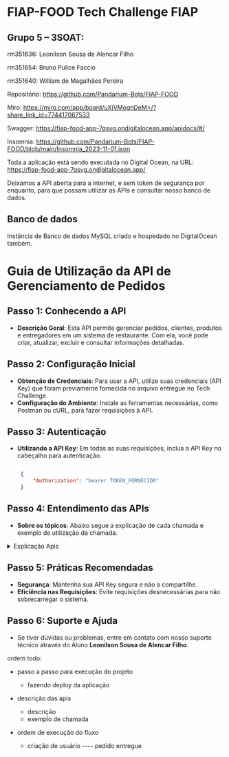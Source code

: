 # FIAP-FOOD Tech Challenge FIAP


## Grupo 5 – 3SOAT:
rm351636: Leonilson Sousa de Alencar Filho

rm351654: Bruno Pulice Faccio

rm351640: William de Magalhães Pereira




Repositório: https://github.com/Pandarium-Bots/FIAP-FOOD

Miro: https://miro.com/app/board/uXjVMognDeM=/?share_link_id=774417067533

Swagger: https://fiap-food-app-7qsvg.ondigitalocean.app/apidocs/#/

Insomnia: https://github.com/Pandarium-Bots/FIAP-FOOD/blob/main/Insomnia_2023-11-01.json



Toda a aplicação está sendo executada no Digital Ocean, na URL:
 https://fiap-food-app-7qsvg.ondigitalocean.app/  


Deixamos a API aberta para a internet, e sem token de segurança por enquanto, para que possam utilizar as APIs e consultar nosso banco de dados.


## Banco de dados

Instância de Banco de dados MySQL criado e hospedado no DigitalOcean também.




# Guia de Utilização da API de Gerenciamento de Pedidos

## **Passo 1: Conhecendo a API**
- **Descrição Geral**: Esta API permite gerenciar pedidos, clientes, produtos e entregadores em um sistema de restaurante. Com ela, você pode criar, atualizar, excluir e consultar informações detalhadas.

## **Passo 2: Configuração Inicial**
- **Obtenção de Credenciais**: Para usar a API, utilize suas credenciais (API Key) que foram previamente fornecida no arquivo entregue no Tech Challenge.
- **Configuração do Ambiente**: Instale as ferramentas necessárias, como Postman ou cURL, para fazer requisições à API.

## **Passo 3: Autenticação**
- **Utilizando a API Key**: Em todas as suas requisições, inclua a API Key no cabeçalho para autenticação.

   ```json
   
    {
        "Authorization": "bearer TOKEN_FORNECIDO"
    }
   ```

## **Passo 4: Entendimento das APIs**
- **Sobre os tópicos**: Abaixo segue a explicação de cada chamada e exemplo de utilização da chamada.


<details><summary>Explicação Apis</summary>

## Gerenciando Restaurantes
1. **Registrar um Entregador**:
   - Endpoint: `/create_restaurante`, Método: POST.
   - Inclua as informações do entregador.
   ```json
   
    {
        "id_restaurante": 5,
        "nome_produto": "Chá de Ohara - Explosivo!",
        "descricao": "Um chá aromático servido no Robin História Café.",
        "valor": 6.99,
        "disponivel": true
    }
   ```
2. **Consultar Restaurantes**:
   - Endpoint: `/consulta_restaurante/{id}`, Método: GET.
   - Use este endpoint para obter uma lista de restaurantes.

   
3. **Consultar Todos Restaurantes**:
   - Endpoint: `/consulta_all`, Método: GET.
   - Use este endpoint para obter uma lista de todos restaurantes.

   
4. **Atualizar Restaurantes**:
   - Endpoint: `/atualiza_restaurante/{id}`, Método: PUT.
   - Use este endpoint + o id do restaurante para atualizar algum restaurante.
   ```json
   
    {
        "bairro": "string",
        "categoria": "string",
        "cep": "string",
        "cidade": "string",
        "cnpj": "string",
        "descricao": "string",
        "estado": "string",
        "nome": "string",
        "numero": 0,
        "rua": "string"
    }
   ```
   
5. **Consultar Restaurantes dentro de Categoria**:
   - Endpoint: `/consulta_categoria/{categoria}`, Método: GET.
   - Use este endpoint para obter um restaurantes de uma categoria especifica.

   
6. **deletar Restaurantes**:
   - Endpoint: `/delete_restaurante/{id}`, Método: DELETE.
   - Use este endpoint para deletar o restaurante da lista.




## Gerenciando Produtos
1. **Adicionar um Novo Cliente**:
   - Endpoint: `/create_produto`, Método: POST.
   - Forneça informações do produto no corpo da requisição.
   ```json
   
    {
        "descricao": "string",
        "disponivel": 0,
        "id_restaurante": 0,
        "nome_produto": "string",
        "valor": "Unknown Type: float"
    }
   ```

2. **Atualizar Informações de um Produto**:
   - Endpoint: `/atualiza_produto/{id}`, Método: PUT.
   - Passe o ID do produto na requisição mais o body para alterar o produto.
   ```json
   
    {
        "descricao": "string",
        "disponivel": 0,
        "id_restaurante": 0,
        "nome_produto": "string",
        "valor": 0.0
    }
   ```

3. **Consulta Informações de um Produto**:
   - Endpoint: `/consulta_produto/{id}`, Método: GET.
   - Passe o ID do produto e os novos detalhes no corpo da requisição.


4. **Consulta Informações de um Produto por Categoria**:
   - Endpoint: `/consulta_produto_categoria/{categoria}`, Método: GET.
   - Passe o Categoria do produto para consultar informações.


5. **Consulta Informações de um Produto por Restaurante**:
   - Endpoint: `/consulta_restaurante/{id}`, Método: GET.
   - Passe o ID do restaurante para consultar.


6. **Atualizar Informações de um Produto**:
   - Endpoint: `/delete_produto/{id}`, Método: DELETE.
   - Passe o ID do produto para deletar o produto.



## Gerenciando Entregadores 
1. **Registrar um Entregador**:
   - Endpoint: `/create_entregador`, Método: POST.
   - Inclua as informações do entregador.
   ```json
   
    {
        "cpf": "string",
        "disponivel": true,
        "email": "string",
        "nome": "string",
        "placa": "string",
        "telefone": "string",
        "tipo_veiculo": "string"
    }
   ```

2. **Atualiza Entregador**:
   - Endpoint: `/atualiza_entregador/{id}`, Método: PUT.
   - Use este endpoint para atualizar um Entregador.
   ```json
   
    {  
        "cpf": "string",
        "disponivel": true,
        "email": "string",
        "nome": "string",
        "placa": "string",
        "telefone": "string",
        "tipo_veiculo": "string"
    }
   ```

3. **Consultar Todos Entregadores**:
   - Endpoint: `/consulta_all`, Método: GET.
   - Use este endpoint para obter uma lista de todos Entregador.


4. **Consultar Entregador**:
   - Endpoint: `/consulta_entregador/{id}`, Método: GET.
   - Use este endpoint para obter um Entregador de acordo com o ID passado.

5. **Consultar Entregador Disponivel**:
   - Endpoint: `/consulta_entregador_disponivel`, Método: GET.
   - Use este endpoint para obter uma lista de Entregadores Disponiveis.


6. **Consultar Entregador Indisponivel**:
   - Endpoint: `/seleciona_entregador`, Método: GET.
   - Use este endpoint para obter uma lista de Entregadores Indisponiveis.


7. **Atualiza Entregador para Disponivel**:
   - Endpoint: `/atualiza_entregador_disponivel/{id}`, Método: PUT.
   - Use este endpoint para obter um Entregador **DISPONIVEL** de acordo com o ID passado.


8. **Atualiza Entregador para Indisponivel**:
   - Endpoint: `/atualiza_entregador_indisponivel/{id}`, Método: PUT.
   - Use este endpoint para obter uma lista de Entregador.
   - Use este endpoint para obter um Entregador **INDISPONIVEL** de acordo com o ID passado.


9. **Deletar Entregador**:
   - Endpoint: `/delete_entregador/{id}`, Método: DELETE.
   - Use este endpoint para deletar um Entregador.



## Gerenciando Clientes 
1. **Adicionar um Novo Cliente**:
   - Endpoint: `/create_cliente`, Método: POST.
   - Forneça informações do cliente no corpo da requisição.

   ```json
   
    {
        "cpf": "string",
        "data_nascimento": "2024-01-27",
        "email": "string",
        "nome": "string",
        "telefone": "string"
    }
   ```

2. **Atualizar Informações de um Cliente**:
   - Endpoint: `/atualiza_cliente/{id}`, Método: PUT.
   - Passe o ID do cliente e os novos detalhes no corpo da requisição.

   ```json
   
    {
        "cpf": "string",
        "data_nascimento": "2024-01-27",
        "email": "string",
        "nome": "string",
        "telefone": "string"
    }
   ```

3. **Consulta Informações de um Cliente**:
   - Endpoint: `/consulta_cliente/{id}`, Método: GET.
   - Passe o ID do cliente para receber a descrição dele.


4. **Consulta Informações de um Cliente pelo CPF**:
   - Endpoint: `/consulta_cliente_cpf/{cpf}`, Método: GET.
   - Passe o CPF do cliente para receber a descrição dele.


5. **Atualizar Informações de um Cliente**:
   - Endpoint: `/delete_cliente`, Método: DELETE.
   - Passe o ID do cliente para deletar da base.




##  Gerenciando EnderecoClientes 
1. **Adicionar um Novo EnderecoClientes (`create_EnderecoClientes.yaml`)**:
   - Endpoint: `/create_EnderecoClientes`, Método: POST.
   - Forneça informações do EnderecoClientes no corpo da requisição.

   ```json
   
    {
        "bairro": "string",
        "cep": "string",
        "cidade": "string",
        "complemento": "string",
        "estado": "string",
        "id_cliente": 0,
        "numero": 0,
        "rua": "string"
    }
   ```

2. **Atualizar Informações de um EnderecoClientes (`atualiza_enderecoclientes.yaml`)**:
   - Endpoint: `/atualiza_enderecoclientes/{id}`, Método: PUT.
   - Passe o ID do EnderecoClientes e os novos detalhes no corpo da requisição.

   ```json
   
    {
        "bairro": "string",
        "cep": "string",
        "cidade": "string",
        "complemento": "string",
        "estado": "string",
        "id_cliente": 0,
        "numero": 0,
        "rua": "string"
    }
   ```

2. **Consulta Informações de um EnderecoClientes (`consulta_enderecoclientes.yaml`)**:
   - Endpoint: `/consulta_enderecoclientes/{id}`, Método: GET.
   - Passe o ID do EnderecoClientes e receba as informações.


2. **Deleta Informações de um EnderecoClientes (`delete_enderecoclientes.yaml`)**:
   - Endpoint: `/delete_enderecoclientes/{id}`, Método: DELETE.
   - Passe o ID do EnderecoClientes e delete da base.




## Gerenciando Pedidos 
1. **Criar um Novo Pedido**:
   - Use o endpoint `/create_pedido` com o método POST.
   - Inclua detalhes do pedido no corpo da requisição.

   ```json
   
    {
        "forma_pagamento": "string",
        "id_cliente": 0,
        "id_endereco_cliente": 0,
        "produtos": [
            {
            "descricao": "string",
            "id_produto": 0
            }
        ]
    }
   ```
   
2. **Atualiza um Pedido**:
   - Use o endpoint `/atualiza_pedido/{id}` com o método PUT.
   - Inclua detalhes do pedido no corpo da requisição.

   ```json
   
    {
        "forma_pagamento": "string",
        "id_cliente": 0,
        "id_endereco_cliente": 0,
        "produtos": [
            {
            "descricao": "string",
            "id_produto": 0
            }
        ]
    }
   ```
3. **Atualiza um Pedido para 'A Caminho'**:
   - Use o endpoint `/atualiza_pedido_a_caminho/{id}` com o método PUT.
   - Atualização para mudar o status do pedido para 'A Caminho'.

   
4. **Atualiza um Pedido para 'Aguardando'**:
   - Use o endpoint `/atualiza_pedido_aguardando/{id}` com o método PUT.
   - Atualização para mudar o status do pedido para 'Aguardando'.

   
5. **Atualiza um Pedido para 'Entregue'**:
   - Use o endpoint `/atualiza_pedido_pago_entregue/{id}` com o método PUT.
   - Atualização para mudar o status do pedido para 'Entregue'.

   
6. **Atualiza um Pedido para 'Em preparacao'**:
   - Use o endpoint `/atualiza_pedido_preparacao/{id}` com o método PUT.
   - Atualização para mudar o status do pedido para 'Em preparação'.

   
7. **Consultar um Pedido**:
   - Use o endpoint `/consulta_pedido/{id}` com o método GET.
   - Consulte um pedido.

   
8. **Consultar um Pedido com base no Status**:
   - Use o endpoint `/consulta_pedido_status/{id}` com o método GET.
   - Consulte pedidos com base no status de pedido.

   
9. **Consultar todos os Pedidos**:
   - Use o endpoint `/consulta_all_pedido_status` com o método GET.
   -Consulte todos os pedidos.

   
10. **Delete um  Pedido**:
   - Use o endpoint `/delete_pedido/{id}` com o método DELETE.
   - Inclua detalhes do pedido no corpo da requisição.

   





## Gerenciando Fatura 
1. **Criar um Novo Fatura**:
   - Use o endpoint `/create_fatura` com o método POST.
   - Inclua detalhes do Fatura no corpo da requisição.
   
   ```json
   
    {
        "id_pedido": "",
        "id_cliente": "Sat, 16 Sep 2023 21:47:25 GMT",
        "valor": "Wed, 05 May 2004 00:00:00 GMT",
        "status": "luffy@pirateking.com"

    }
   ```

2. **Atualiza uma Fatura**:
   - Use o endpoint `/atualiza_fatura` com o método PUT.
   - Inclua detalhes do Fatura no corpo da requisição.
   
   ```json
   
    {
        "id_pedido": "",
        "id_cliente": "Sat, 16 Sep 2023 21:47:25 GMT",
        "valor": "Wed, 05 May 2004 00:00:00 GMT",
        "status": "luffy@pirateking.com"

    }
   ```

3. **Atualiza uma Fatura para Pago**:
   - Use o endpoint `/atualiza_fatura_pago/{id}` com o método PUT.
   - Muda o status da fatura para **Pago**.
   

4. **Atualiza uma Fatura para Não Pago**:
   - Use o endpoint `/atualiza_fatura_nao_pago/{id}` com o método PUT.
   - Muda o status da fatura para **Não Pago**.
   

5. **Criar um Novo Fatura para Cancelado**:
   - Use o endpoint `/atualiza_fatura_cancelado/{id}` com o método PUT.
   - Muda o status da fatura para **Cancelado**.
   

6. **consulta uma Fatura**:
   - Use o endpoint `/consulta_fatura` com o método get.
   - Inclua detalhes do Fatura no corpo da requisição.
   


## Gerenciando Avaliação 
1. **Criar um Novo Avaliação**:
   - Use o endpoint `/create_avaliacao` com o método POST.
   - Inclua detalhes do Avaliação no corpo da requisição.
   
   ```json
   
    {
        "comentario": "string",
        "data_avaliacao": "2024-01-27",
        "nota": 0,
        "referencia": "string",
        "tipo": "string"

    }
   ```

2. **Atualiza uma Avaliação**:
   - Use o endpoint `/atualiza_avaliacao/{id}` com o método PUT.
   - Inclua detalhes do Avaliação no corpo da requisição.
   
   ```json
   
    {
        "comentario": "string",
        "data_avaliacao": "2024-01-27",
        "nota": 0,
        "referencia": "string",
        "tipo": "string"

    }
   ```

3. **Consulta uma Avaliação**:
   - Use o endpoint `/consulta_avaliacao/{id}` com o método GET.
   - Consulta uma avaliação com base no id informado.


4. **Delete uma Avaliação**:
   - Use o endpoint `/delete_avaliacao/{id}` com o método DELETE.
   - Deleta uma avaliação com base no id informado
   
</details>









## **Passo 5: Práticas Recomendadas**
- **Segurança**: Mantenha sua API Key segura e não a compartilhe.
- **Eficiência nas Requisições**: Evite requisições desnecessárias para não sobrecarregar o sistema.

## **Passo 6: Suporte e Ajuda**
- Se tiver dúvidas ou problemas, entre em contato com nosso suporte técnico através do Aluno **Leonilson Sousa de Alencar Filho**.




ordem todo:

- passo a passo para execução do projeto
    - fazendo deploy da aplicação


    
- descrição das apis
    - descrição
    - exemplo de chamada
- ordem de execução do fluxo 
    - criação de usuário ---- pedido entregue